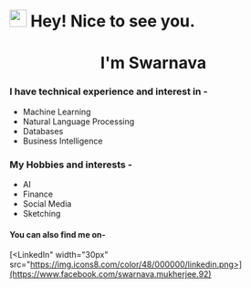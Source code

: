 <h1><img src="https://emojis.slackmojis.com/emojis/images/1531849430/4246/blob-sunglasses.gif?1531849430" width="30"/> Hey! Nice to see you.</h1>
<h1 align="center">I'm Swarnava</h1>

### I have technical experience and interest in -
* Machine Learning
* Natural Language Processing 
* Databases 
* Business Intelligence

### My Hobbies and interests -
* AI
* Finance
* Social Media
* Sketching

#### You can also find me on- 
[<LinkedIn" width="30px" src="https://img.icons8.com/color/48/000000/linkedin.png>](https://www.facebook.com/swarnava.mukherjee.92)

<!--
**swarnava-96/swarnava-96** is a ✨ _special_ ✨ repository because its `README.md` (this file) appears on your GitHub profile.

Here are some ideas to get you started:

- 🔭 I’m currently working on ...
- 🌱 I’m currently learning ...
- 👯 I’m looking to collaborate on ...
- 🤔 I’m looking for help with ...
- 💬 Ask me about ...
- 📫 How to reach me: ...
- 😄 Pronouns: ...
- ⚡ Fun fact: ...
-->
